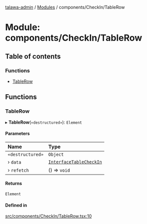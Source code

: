[talawa-admin](../README.md) / [Modules](../modules.md) / components/CheckIn/TableRow

# Module: components/CheckIn/TableRow

## Table of contents

### Functions

- [TableRow](components_CheckIn_TableRow.md#tablerow)

## Functions

### TableRow

▸ **TableRow**(`«destructured»`): `Element`

#### Parameters

| Name | Type |
| :------ | :------ |
| `«destructured»` | `Object` |
| › `data` | [`InterfaceTableCheckIn`](../interfaces/components_CheckIn_types.InterfaceTableCheckIn.md) |
| › `refetch` | () =\> `void` |

#### Returns

`Element`

#### Defined in

[src/components/CheckIn/TableRow.tsx:10](https://github.com/KshitijTodkar48/talawa-admin/blob/82b22ab/src/components/CheckIn/TableRow.tsx#L10)

